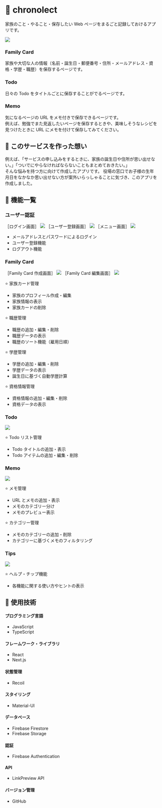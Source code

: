 # 📒 chronolect

家族のこと・やること・保存したい Web ページをまるごと記録しておけるアプリです。

<img src="https://github.com/user-attachments/assets/04411ed8-01b7-4a6b-8294-e9a3cfdd3316">

### Family Card

家族や大切な人の情報（名前・誕生日・郵便番号・住所・メールアドレス・資格・学歴・職歴）を保存するページです。

### Todo

日々の Todo をタイトルごとに保存することがでるページです。

### Memo

気になるページの URL をメモ付きで保存できるページです。  
例えば、勉強でまた見返したいページを保存するときや、美味しそうなレシピを見つけたときに URL にメモを付けて保存してみてください。

## 🌼 このサービスを作った想い

例えば、「サービスの申し込みをするときに、家族の誕生日や住所が思い出せない。」「ついでにやらなければならないこともまとめておきたい。」  
そんな悩みを持つ方に向けて作成したアプリです。
役場の窓口でお子様の生年月日をなかなか思い出せない方が案外いらっしゃることに気づき、このアプリを作成しました。

## 🔧 機能一覧

### ユーザー認証

［ログイン画面］
<img src="https://github.com/user-attachments/assets/6c0ea15f-5727-431f-8c30-34ffdbfcc47d">
［ユーザー登録画面］
<img src="https://github.com/user-attachments/assets/0d90e38d-bd53-4534-86f6-805a9dfeee1f">
［メニュー画面］
<img src="https://github.com/user-attachments/assets/3502cae4-6516-427a-8d0e-856f052c2bb9">

- メールアドレスとパスワードによるログイン
- ユーザー登録機能
- ログアウト機能

### Family Card

［Family Card 作成画面］
<img src="https://github.com/user-attachments/assets/65dc8a1e-f2ab-4efa-9676-ec01d124c59e">
［Family Card 編集画面］
<img src="https://github.com/user-attachments/assets/3c6b13b6-66d0-4892-b2c3-1aaca3a0234e">

⭐️ 家族カード管理

- 家族のプロフィール作成・編集
- 家族情報の表示
- 家族カードの削除

⭐️ 職歴管理

- 職歴の追加・編集・削除
- 職歴データの表示
- 職歴のソート機能（雇用日順）

⭐️ 学歴管理

- 学歴の追加・編集・削除
- 学歴データの表示
- 誕生日に基づく自動学歴計算

⭐️ 資格情報管理

- 資格情報の追加・編集・削除
- 資格データの表示

### Todo

<img src="https://github.com/user-attachments/assets/63595c31-2902-4027-9076-00163fc044a7">

⭐️ Todo リスト管理

- Todo タイトルの追加・表示
- Todo アイテムの追加・編集・削除

### Memo

<img src="https://github.com/user-attachments/assets/809caaa5-0a91-4cff-83b0-7bbe34bc1622">

⭐️ メモ管理

- URL とメモの追加・表示
- メモのカテゴリー分け
- メモのプレビュー表示

⭐️ カテゴリー管理

- メモのカテゴリーの追加・削除
- カテゴリーに基づくメモのフィルタリング

### Tips

<img src="https://github.com/user-attachments/assets/901eb32f-687a-46ff-a4db-787585f6f1c7">

⭐️ ヘルプ・チップ機能

- 各機能に関する使い方やヒントの表示

## 🔧 使用技術

#### プログラミング言語

- JavaScript
- TypeScript

#### フレームワーク・ライブラリ

- React
- Next.js

#### 状態管理

- Recoil

#### スタイリング

- Material-UI

#### データベース

- Firebase Firestore
- Firebase Storage

#### 認証

- Firebase Authentication

#### API

- LinkPreview API

#### バージョン管理

- GitHub
